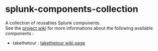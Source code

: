 # splunk-components-collection
A collection of reusables Splunk components.  
See the [project wiki](https://github.com/ftoulouse/splunk-components-collection/wiki) for more informations about the following available components :  
+ takethetour : [takethetour wiki page](https://github.com/ftoulouse/splunk-components-collection/wiki/takethetour-component)